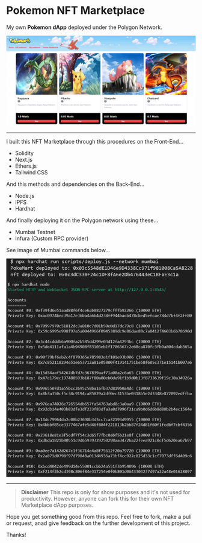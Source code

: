 # Pokemon NFT Marketplace

My own **Pokemon dApp** deployed under the Polygon Network.

![PokeMart-screenshot](/public/screenshot.png)

------------------------------------------------------------------------------------------------------------------

I built this NFT Marketplace through this procedures on the Front-End...

* Solidity
* Next.js
* Ethers.js
* Tailwind CSS

And this methods and dependencies on the Back-End...

* Node.js
* IPFS
* Hardhat

And finally deploying it on the Polygon network using these...

* Mumbai Testnet
* Infura (Custom RPC provider) 

See image of Mumbai commands below...

![Mumbai Testnet](/public/mumbai_commands.png)

-------------------------------------------------------------------------------------------------------

> **Disclaimer** 
> This repo is only for show purposes and it's not used for productivity. 
> However, anyone can fork this for their own NFT Marketplace dApp purposes. 

Hope you get something good from this repo. Feel free to fork, make a pull or request, anad give feedback on the further development of this project.

Thanks!


